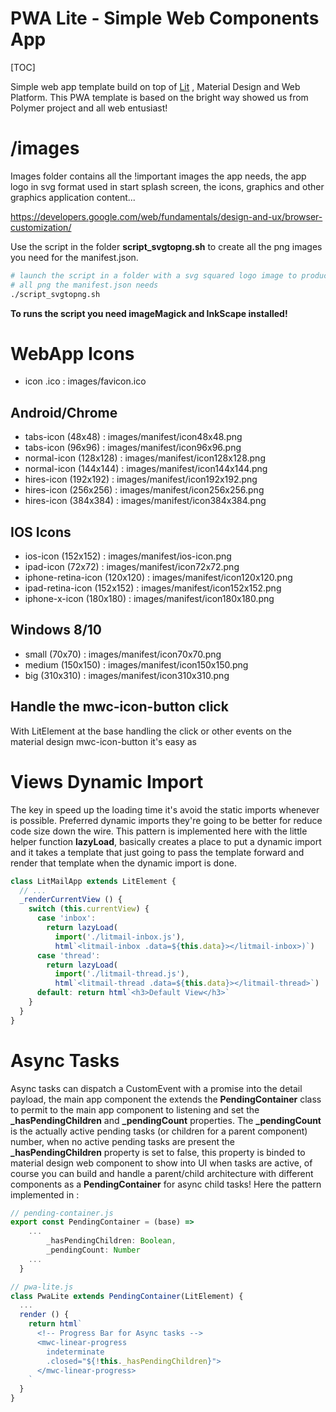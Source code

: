 PWA Lite - Simple Web Components App 
====================================
[TOC]

Simple web app template build on top of [Lit](https://github.com/lit) , Material Design and Web Platform. This PWA template is based on the bright way showed us from Polymer project and all web entusiast!

# /images 
Images folder contains all the !important images the app needs, the app logo in svg format used in start splash screen, the icons, graphics and other graphics application content...  

https://developers.google.com/web/fundamentals/design-and-ux/browser-customization/

Use the script in the folder **script_svgtopng.sh** to create all the png images you need for the manifest.json.
```bash
# launch the script in a folder with a svg squared logo image to produce 
# all png the manifest.json needs 
./script_svgtopng.sh
```

**To runs the script you need imageMagick and InkScape installed!**

# WebApp Icons 
+ icon .ico           : images/favicon.ico

## Android/Chrome
+ tabs-icon (48x48)     : images/manifest/icon48x48.png
+ tabs-icon (96x96)     : images/manifest/icon96x96.png
+ normal-icon (128x128) : images/manifest/icon128x128.png
+ normal-icon (144x144) : images/manifest/icon144x144.png
+ hires-icon (192x192)  : images/manifest/icon192x192.png
+ hires-icon (256x256)  : images/manifest/icon256x256.png
+ hires-icon (384x384)  : images/manifest/icon384x384.png

## IOS Icons 
+ ios-icon (152x152)  : images/manifest/ios-icon.png
+ ipad-icon (72x72)   : images/manifest/icon72x72.png
+ iphone-retina-icon (120x120)  : images/manifest/icon120x120.png
+ ipad-retina-icon (152x152)    : images/manifest/icon152x152.png
+ iphone-x-icon (180x180)       : images/manifest/icon180x180.png

## Windows 8/10
+ small (70x70)     : images/manifest/icon70x70.png
+ medium (150x150)  : images/manifest/icon150x150.png
+ big (310x310)     : images/manifest/icon310x310.png

## Handle the mwc-icon-button click 
With LitElement at the base handling the click or other events on the material design mwc-icon-button it's easy as

# Views Dynamic Import
The key in speed up the loading time it's avoid the static imports whenever is possible. Preferred dynamic imports they're going to be better for reduce code size down the wire. This pattern is implemented here with the little helper function **lazyLoad**, basically creates a place to put a dynamic import and it takes a template that just going to pass the template forward and render that template when the dynamic import is done.

```javascript
class LitMailApp extends LitElement {
  // ... 
  _renderCurrentView () {
    switch (this.currentView) {
      case 'inbox':
        return lazyLoad(
          import('./litmail-inbox.js'),
          html`<litmail-inbox .data=${this.data}></litmail-inbox>)`)
      case 'thread':
        return lazyLoad(
          import('./litmail-thread.js'),
          html`<litmail-thread .data=${this.data}></litmail-thread>`)
      default: return html`<h3>Default View</h3>`
    }
  }
}
```

# Async Tasks
Async tasks can dispatch a CustomEvent with a promise into the detail payload, the main app component the *<pwa-lite>* extends the **PendingContainer** class to permit to the main app component to listening and set the **_hasPendingChildren** and **_pendingCount** properties. The **_pendingCount** is the actually active pending tasks (or children for a parent component) number, when no active pending tasks are present the **_hasPendingChildren** property is set to false, this property is binded to material design web component *</mwc-linear-progress>* to show into UI when tasks are active, of course you can build and handle a parent/child architecture with different components as a **PendingContainer** for async child tasks! Here the pattern implemented in *<pwa-lite>* : 
```javascript
// pending-container.js
export const PendingContainer = (base) =>
    ... 
        _hasPendingChildren: Boolean,
        _pendingCount: Number
    ...
  }

// pwa-lite.js
class PwaLite extends PendingContainer(LitElement) { 
  ... 
  render () {
    return html`
      <!-- Progress Bar for Async tasks -->
      <mwc-linear-progress 
        indeterminate 
        .closed="${!this._hasPendingChildren}">
      </mwc-linear-progress>
    `
  }
}
```